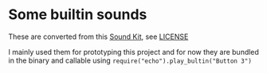 # Some builtin sounds

These are converted from this [Sound Kit](https://design.facebook.com/toolsandresources/sound-kit-for-prototypes), see [LICENSE](./LICENSE)


I mainly used them for prototyping this project and for now they are bundled in the binary and callable using `require("echo").play_bultin("Button 3")` 
